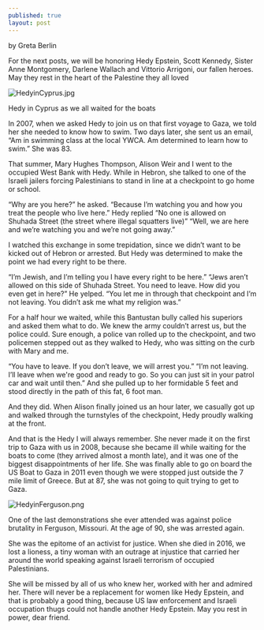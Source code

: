 ```yaml
---
published: true
layout: post
---
```

by Greta Berlin

For the next posts, we will be honoring Hedy Epstein, Scott Kennedy, Sister Anne Montgomery, Darlene Wallach and Vittorio Arrigoni, our fallen heroes. May they rest in the heart of the Palestine they all loved


![HedyinCyprus.jpg]({{site.baseurl}}/images/HedyinCyprus.jpg)


 Hedy in Cyprus as we all waited for the boats


In 2007, when we asked Hedy to join us on that first voyage to Gaza, we told her she needed to know how to swim. Two days later, she sent us an email, “Am in swimming class at the local YWCA. Am determined to learn how to swim.” She was 83. 

That summer, Mary Hughes Thompson, Alison Weir and I went to the occupied West Bank with Hedy. While in Hebron, she talked to one of the Israeli jailers forcing Palestinians to stand in line at a 
checkpoint to go home or school. 

“Why are you here?” he asked.
“Because I’m watching you and how you treat the people who live here.” Hedy replied
“No one is allowed on Shuhada Street (the street where illegal squatters live)”
“Well, we are here and we’re watching you and we’re not going away.”

I watched this exchange in some trepidation, since we didn’t want to be kicked out of Hebron or arrested. But Hedy was determined to make the point we had every right to be there.

“I’m Jewish, and I’m telling you I have every right to be here.” 
“Jews aren’t allowed on this side of Shuhada Street. You need to leave. How did you even get in here?” He yelped.
“You let me in through that checkpoint and I’m not leaving. You didn’t ask me what my religion was.”

For a half hour we waited, while this Bantustan bully called his superiors and asked them what to do. We knew the army couldn’t arrest us, but the police could. Sure enough, a police van rolled up to the checkpoint, and two policemen stepped out as they walked to Hedy, who was sitting on the curb with Mary and me. 

“You have to leave. If you don’t leave, we will arrest you.”
“I’m not leaving. I’ll leave when we're good and ready to go. So you can just sit in your patrol car and wait until then.” And she pulled up to her formidable 5 feet and stood directly in the path of this fat, 6 foot man.

And they did. When Alison finally joined us an hour later, we casually got up and walked through the turnstyles of the checkpoint, Hedy proudly walking at the front.

And that is the Hedy I will always remember. She never made it on the first trip to Gaza with us in 2008, because she became ill while waiting for the boats to come (they arrived almost a month late), and it was one of the biggest disappointments of her life. She was finally able to go on board the US Boat to Gaza in 2011 even though we were stopped just outside the 7 mile limit of Greece. But at 87, she was not going to quit trying to get to Gaza.

![HedyinFerguson.png]({{site.baseurl}}/images/HedyinFerguson.png)

One of the last demonstrations she ever attended was against police brutality in Ferguson, Missouri. At the age of 90, she was arrested again. 

She was the epitome of an activist for justice. When she died in 2016, we lost a lioness, a tiny woman with an outrage at injustice that carried her around the world speaking against Israeli terrorism of  occupied Palestinians. 

She will be missed by all of us who knew her, worked with her and admired her. There will never be a replacement for women like Hedy Epstein, and that is probably a good thing, because US law enforcement and Israeli occupation thugs could not handle another Hedy Epstein. May you rest in power, dear friend.
